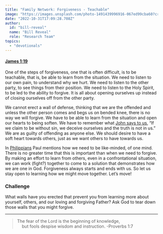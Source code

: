 ```yaml
---
title: "Family Network: Forgiveness - Teachable"
image: "https://images.unsplash.com/photo-1491439996916-067ed99cba60?crop=entropy&cs=srgb&fm=jpg&ixid=Mnw5NjYxfDB8MXxzZWFyY2h8MTB8fFRydXRofGVufDB8fHx8MTYxODIzNjM3Mw&ixlib=rb-1.2.1&q=85"
date: "2022-10-31T17:09:28.708Z"
author:
  id: "bill-reveal"
  name: "Bill Reveal"
  role: "Research Team"
topics:
  - "devotionals"
---
```

#### [James 1:19][j1]
One of the steps of forgiveness, one that is often difficult, is to be teachable, that is, be able to learn from the situation. We need to listen to our own pain, to understand why we hurt. We need to listen to the other party, to see things from their position. We need to listen to the Holy Spirit, to be led to the ability to forgive. It is all about opening ourselves up instead of closing ourselves off from the other party.

We cannot erect a wall of defense, thinking that we are the offended and unless the other person comes and begs us on bended knee, there is no way we will forgive. We have to be able to learn from the situation and open our hearts to being soften. We have to remember what [John says to us][1j1], “If we claim to be without sin, we deceive ourselves and the truth is not in us.” We are as guilty of offending as anyone else. We should desire to have a soft heart towards others, just as we want others to have towards us.

In [Philippians][p2] Paul mentions how we need to be like-minded, of one mind. There is no greater time that this is important than when we need to forgive. By making an effort to learn from others, even in a confrontational situation, we can work (fight?) together to come to a solution that demonstrates how we are one in God. Forgiveness always starts and ends with us. So let us stay open to learning how we might move together. Let’s move!

### Challenge
What walls have you erected that prevent you from learning more about yourself, others, and our loving and forgiving Father? Ask God to tear down those walls that you might forgive.

----
> The fear of the Lord is the beginning of knowledge,    
> &nbsp;&nbsp;&nbsp;&nbsp;but fools despise wisdom and instruction. -Proverbs 1:7

[j1]: https://biblehub.com/james/1-19.htm
[1j1]: https://biblehub.com/1_john/1-8.htm
[p2]: https://biblehub.com/philippians/2-1.htm
